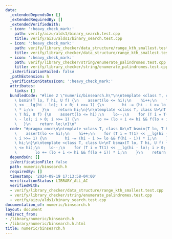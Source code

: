 ```yaml
---
data:
  _extendedDependsOn: []
  _extendedRequiredBy: []
  _extendedVerifiedWith:
  - icon: ':heavy_check_mark:'
    path: verify/aizu/alds1/binary_search.test.cpp
    title: verify/aizu/alds1/binary_search.test.cpp
  - icon: ':heavy_check_mark:'
    path: verify/library_checker/data_structure/range_kth_smallest.test.cpp
    title: verify/library_checker/data_structure/range_kth_smallest.test.cpp
  - icon: ':heavy_check_mark:'
    path: verify/library_checker/string/enumerate_palindromes.test.cpp
    title: verify/library_checker/string/enumerate_palindromes.test.cpp
  _isVerificationFailed: false
  _pathExtension: h
  _verificationStatusIcon: ':heavy_check_mark:'
  attributes:
    links: []
  bundledCode: "#line 2 \"numeric/binsearch.h\"\n\ntemplate <class T, class U>\nT\
    \ bsmin(T lo, T hi, U f) {\n    assert(lo <= hi);\n    hi++;\n    for (T i = T(1)\
    \ << __lg(hi - lo); i > 0; i >>= 1) {\n        hi -= (hi - i >= lo && f(hi - i))\
    \ * i;\n    }\n    return hi;\n}\n\ntemplate <class T, class U>\nT bsmax(T lo,\
    \ T hi, U f) {\n    assert(lo <= hi);\n    lo--;\n    for (T i = T(1) << __lg(hi\
    \ - lo); i > 0; i >>= 1) {\n        lo += (lo + i <= hi && f(lo + i)) * i;\n \
    \   }\n    return lo;\n}\n"
  code: "#pragma once\n\ntemplate <class T, class U>\nT bsmin(T lo, T hi, U f) {\n\
    \    assert(lo <= hi);\n    hi++;\n    for (T i = T(1) << __lg(hi - lo); i > 0;\
    \ i >>= 1) {\n        hi -= (hi - i >= lo && f(hi - i)) * i;\n    }\n    return\
    \ hi;\n}\n\ntemplate <class T, class U>\nT bsmax(T lo, T hi, U f) {\n    assert(lo\
    \ <= hi);\n    lo--;\n    for (T i = T(1) << __lg(hi - lo); i > 0; i >>= 1) {\n\
    \        lo += (lo + i <= hi && f(lo + i)) * i;\n    }\n    return lo;\n}"
  dependsOn: []
  isVerificationFile: false
  path: numeric/binsearch.h
  requiredBy: []
  timestamp: '2024-09-19 17:13:58-04:00'
  verificationStatus: LIBRARY_ALL_AC
  verifiedWith:
  - verify/library_checker/data_structure/range_kth_smallest.test.cpp
  - verify/library_checker/string/enumerate_palindromes.test.cpp
  - verify/aizu/alds1/binary_search.test.cpp
documentation_of: numeric/binsearch.h
layout: document
redirect_from:
- /library/numeric/binsearch.h
- /library/numeric/binsearch.h.html
title: numeric/binsearch.h
---
```

